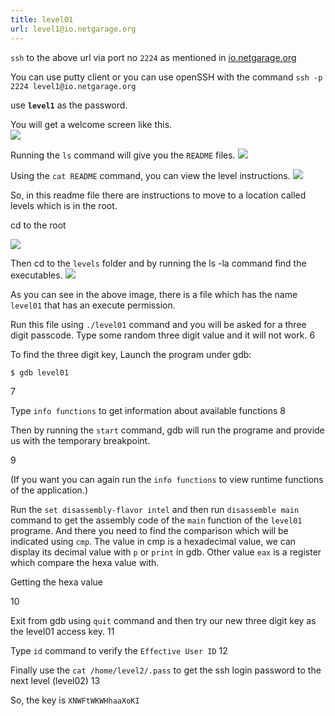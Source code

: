 ```yaml
---
title: level01
url: level1@io.netgarage.org
---
```

`ssh` to the above url via port no `2224` as mentioned in [io.netgarage.org](http://io.netgarage.org/)

You can use putty client or you can use openSSH with the command `ssh -p 2224 level1@io.netgarage.org`

use __`level1`__ as the password. 

You will get a welcome screen like this.<br>
![](https://user-images.githubusercontent.com/31987272/76157294-c16fb400-612c-11ea-8dac-1350824307bc.PNG)

Running the `ls` command will give you the `README` files.
![](https://user-images.githubusercontent.com/31987272/76157419-a9009900-612e-11ea-9478-8ff6cad5fea2.PNG)

Using the `cat README` command, you can view the level instructions.
![](https://user-images.githubusercontent.com/31987272/76157427-bb7ad280-612e-11ea-95b4-ef911bbc16a0.PNG)

So, in this readme file there are instructions to move to a location called levels which is in the root.

cd to the root

![](https://user-images.githubusercontent.com/31987272/76157434-cdf50c00-612e-11ea-943f-e7828c89ac3a.PNG)


Then cd to the `levels` folder and by running the ls -la command find the executables.
![](https://user-images.githubusercontent.com/31987272/76157442-e107dc00-612e-11ea-815c-c5e51108c690.PNG)

As you can see in the above image, there is a file which has the name `level01` that has an execute permission.

Run this file using `./level01` command and you will be asked for a three digit passcode. Type some random three digit value and it will not work.
6

To find the three digit key, 
Launch the program under gdb:

    $ gdb level01
    
7

Type `info functions` to get information about available functions
8

Then by running the `start` command, gdb will run the programe and provide us with the temporary breakpoint.

9

(If you want you can again run the `info functions` to view runtime functions of the application.)

Run the `set disassembly-flavor intel` and then run `disassemble main` command to get the assembly code of the `main` function of the `level01` programe. And there you need to find the comparison which will be indicated using `cmp`. The value in cmp is a hexadecimal value, we can display its decimal value with `p` or `print` in gdb. Other value `eax` is a register which compare the hexa value with.

Getting the hexa value

10

Exit from gdb using `quit` command and then try our new three digit key as the level01 access key.
11

Type `id` command to verify the `Effective User ID`
12

Finally use the `cat /home/level2/.pass` to get the ssh login password to the next level (level02)
13


So, the key is `XNWFtWKWHhaaXoKI`
